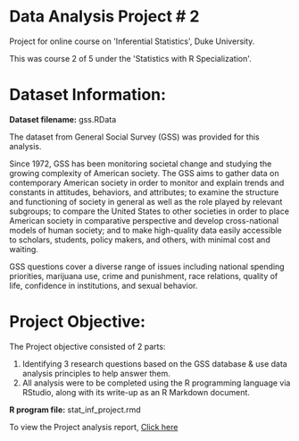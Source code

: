 # Data Analysis Project # 2

Project for online course on 'Inferential Statistics', Duke University. 

This was course 2 of 5 under the 'Statistics with R Specialization'.

# Dataset Information:

**Dataset filename:** gss.RData

The dataset from General Social Survey (GSS) was provided for this analysis.

Since 1972, GSS has been monitoring societal change and studying the growing complexity of American society. The GSS aims to gather data on contemporary American society in order to monitor and explain trends and constants in attitudes, behaviors, and attributes; to examine the structure and functioning of society in general as well as the role played by relevant subgroups; to compare the United States to other societies in order to place American society in comparative perspective and develop cross-national models of human society; and to make high-quality data easily accessible to scholars, students, policy makers, and others, with minimal cost and waiting.

GSS questions cover a diverse range of issues including national spending priorities, marijuana use, crime and punishment, race relations, quality of life, confidence in institutions, and sexual behavior.

# Project Objective:

The Project objective consisted of 2 parts:
1. Identifying 3 research questions based on the GSS database & use data analysis principles to help answer them.
2. All analysis were to be completed using the R programming language via RStudio, along with its write-up as an R Markdown document.

**R program file:** stat_inf_project.rmd

To view the Project analysis report, [Click here](https://prithpal11.github.io/Inferential-Statistics/stat_inf_project.html)
